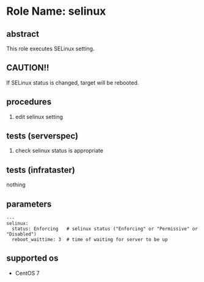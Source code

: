 # Role Name: selinux

## abstract
This role executes SELinux setting.  

## CAUTION!!
If SELinux status is changed, target will be rebooted.

## procedures
1. edit selinux setting

## tests (serverspec)
1. check selinux status is appropriate

## tests (infrataster)
nothing

## parameters
```
---
selinux:
  status: Enforcing   # selinux status ("Enforcing" or "Permissive" or "Disabled")
  reboot_waittime: 3  # time of waiting for server to be up
```

## supported os
* CentOS 7

